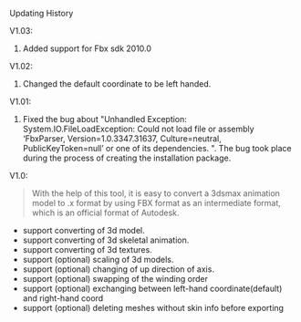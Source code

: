 Updating History

V1.03:

  1. Added support for Fbx sdk 2010.0

V1.02:

  1. Changed the default coordinate to be left handed.

V1.01:

  1. Fixed the bug about "Unhandled Exception: System.IO.FileLoadException: Could not load file or assembly ‘FbxParser, Version=1.0.3347.31637, Culture=neutral, PublicKeyToken=null’ or one of its dependencies. ". The bug took place during the process of creating the installation package.

V1.0:

> With the help of this tool, it is easy to convert a 3dsmax animation model to .x format by using FBX format as an intermediate format, which is an official format of Autodesk.

  * support converting of 3d model.
  * support converting of 3d skeletal animation.
  * support converting of 3d textures.
  * support (optional) scaling of 3d models.
  * support (optional) changing of up direction of axis.
  * support (optional) swapping of the winding order
  * support (optional) exchanging between left-hand coordinate(default) and right-hand coord
  * support (optional) deleting meshes without skin info before exporting